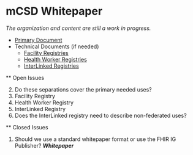 # mCSD Whitepaper

*The organization and content are still a work in progress.*

* [Primary Document](mCSD-Whitepaper.md)
* Technical Documents (if needed)
  * [Facility Registries](FacilityRegistry.md)
  * [Health Worker Registries](HealthWorkerRegistry.md)
  * [InterLinked Registries](InterLinkedRegistry.md)

** Open Issues

2. Do these separations cover the primary needed uses?
  1. Facility Registry
  2. Health Worker Registry
  3. InterLinked Registry
3. Does the InterLinked registry need to describe non-federated uses?

** Closed Issues

1. Should we use a standard whitepaper format or use the FHIR IG Publisher?
***Whitepaper***
